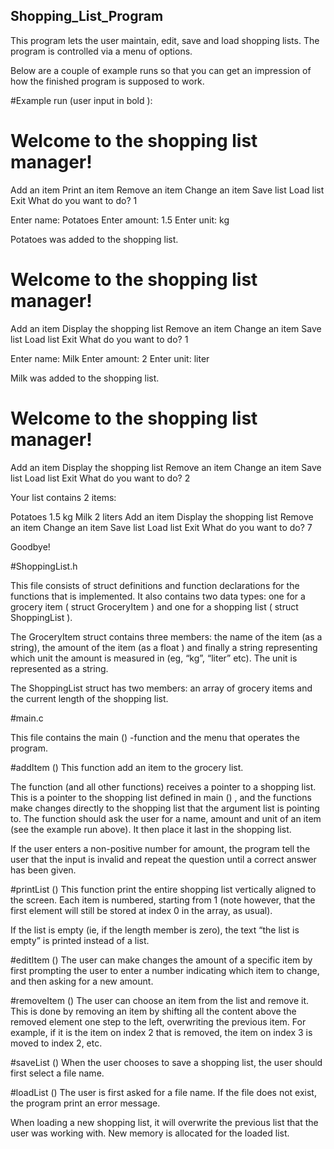 ## Shopping_List_Program

This program lets the user maintain, edit, save and load shopping lists. The program is controlled via a menu of options.

Below are a couple of example runs so that you can get an impression of how the finished program is supposed to work.

#Example run (user input in bold ):

Welcome to the shopping list manager!
====================================

Add an item
Print an item
Remove an item
Change an item
Save list
Load list
Exit
What do you want to do? 1

Enter name: Potatoes
Enter amount: 1.5
Enter unit: kg

Potatoes was added to the shopping list.

Welcome to the shopping list manager!
====================================

Add an item
Display the shopping list
Remove an item
Change an item
Save list
Load list
Exit
What do you want to do? 1

Enter name: Milk
Enter amount: 2
Enter unit: liter

Milk was added to the shopping list.

Welcome to the shopping list manager!
====================================

Add an item
Display the shopping list
Remove an item
Change an item
Save list
Load list
Exit
What do you want to do? 2

Your list contains 2 items:

Potatoes 1.5 kg
Milk 2 liters
Add an item
Display the shopping list
Remove an item
Change an item
Save list
Load list
Exit
What do you want to do? 7

Goodbye!


#ShoppingList.h

This file consists of struct definitions and function declarations for the functions that is implemented. It also contains two data types: one for a grocery item ( struct GroceryItem ) and one for a shopping list ( struct ShoppingList ). 

The GroceryItem struct contains three members: the name of the item (as a string), the amount of the item (as a float ) and finally a string representing which unit the amount is measured in (eg, “kg”, “liter” etc). The unit is represented as a string.

The ShoppingList struct has two members: an array of grocery items and the current length of the shopping list.


#main.c

This file contains the main () -function and the menu that operates the program. 


#addItem ()
This function add an item to the grocery list. 

The function (and all other functions) receives a pointer to a shopping list. This is a pointer to the shopping list defined in main () , and the functions make changes directly to the shopping list that the argument list is pointing to.
The function should ask the user for a name, amount and unit of an item (see the example run above). It then place it last in the shopping list. 

If the user enters a non-positive number for amount, the program tell the user that the input is invalid and repeat the question until a correct answer has been given.



#printList ()
This function print the entire shopping list vertically aligned to the screen. Each item is numbered, starting from 1 (note however, that the first element will still be stored at index 0 in the array, as usual).


If the list is empty (ie, if the length member is zero), the text “the list is empty” is printed instead of a list.

#editItem ()
The user can make changes the amount of a specific item by first prompting the user to enter a number indicating which item to change, and then asking for a new amount.


#removeItem ()
The user can choose an item from the list and remove it. This is done by removing an item by shifting all the content above the removed element one step to the left, overwriting the previous item. For example, if it is the item on index 2 that is removed, the item on index 3 is moved to index 2, etc.

#saveList ()
When the user chooses to save a shopping list, the user should first select a file name. 

#loadList ()
The user is first asked for a file name. If the file does not exist, the program print an error message.

When loading a new shopping list, it will overwrite the previous list that the user was working with. New memory is allocated for the loaded list.

